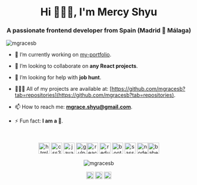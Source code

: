<h1 align="center">Hi 🙋🏻‍♀️, I'm Mercy Shyu</h1>
<h3 align="center">A passionate frontend developer from Spain (Madrid 📍 Málaga)</h3>
<p align="left"> <img src="https://komarev.com/ghpvc/?username=mgracesb" alt="mgracesb" /> </p>

- 🔭 I’m currently working on [my-portfolio](https://github.com/mgracesb/my-portfolio).

- 👯 I’m looking to collaborate on **any React projects**.

- 🤔 I’m looking for help with **job hunt**.

- 👩🏻‍💻 All of my projects are available at: [https://github.com/mgracesb?tab=repositories](https://github.com/mgracesb?tab=repositories).

- 📫 How to reach me: **mgrace.shyu@gmail.com**.

- ⚡ Fun fact: **I am a 🐼**.
<br>
<p align="center">
  <img src="https://img.icons8.com/color/48/000000/html-5.png"alt="html5" width="30" height="30"/>
  <img src="https://img.icons8.com/color/48/000000/css3.png" alt="css3" width="30" height="30"/>
  <img src="https://img.icons8.com/color/48/000000/javascript.png" alt="javascript" width="30" height="30"/>
  <img src="https://img.icons8.com/windows/32/000000/gulp.png" alt="gulp" width="30" height="30"/><img src="https://img.icons8.com/color/64/000000/react-native.png" alt='react' width="30" height="30"/>
  <img src="https://img.icons8.com/color/48/000000/redux.png"  alt='redux' width="30" height="30"/>
  <img src="https://img.icons8.com/color/48/000000/bootstrap.png" alt="bootstrap" width="30" height="30"/>
  <img src="https://img.icons8.com/color/48/000000/sass.png" alt="sass" width="30" height="30"/>
  <img src="https://img.icons8.com/color/48/000000/nodejs.png" alt="nodejs" width="30" height="30"/><img src="https://img.icons8.com/wired/64/000000/babel.png" alt="babel" width="30" height="30"/></p>
  
  <p align="center">
  <img src="https://github-readme-stats.vercel.app/api?username=mgracesb&show_icons=true" alt="mgracesb" /> </p>

<p align="center">
<a href="https://dev.to/@mgracesb" target="blank"><img align="center" src="https://cdn.jsdelivr.net/npm/simple-icons@3.0.1/icons/dev-dot-to.svg" alt="@mgracesb" height="20" width="20" /></a>
<a href="https://twitter.com/mercyshyu" target="blank"><img align="center" src="https://cdn.jsdelivr.net/npm/simple-icons@3.0.1/icons/twitter.svg" alt="mercyshyu" height="20" width="20" /></a>
<a href="https://linkedin.com/in/mgraceshyubarcel" target="blank"><img align="center" src="https://cdn.jsdelivr.net/npm/simple-icons@3.0.1/icons/linkedin.svg" alt="mgraceshyubarcel" height="20" width="20" /></a>
</p>
